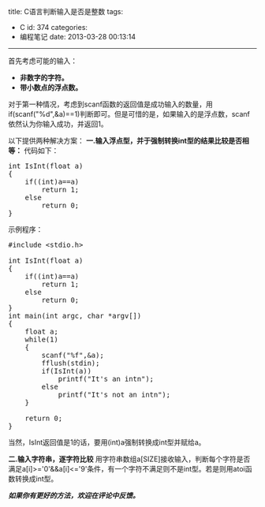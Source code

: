 title: C语言判断输入是否是整数
tags:
  - C
id: 374
categories:
  - 编程笔记
date: 2013-03-28 00:13:14
---

首先考虑可能的输入：

*   **非数字的字符。**
*   **带小数点的浮点数。**
&nbsp;

对于第一种情况，考虑到scanf函数的返回值是成功输入的数量，用if(scanf("%d",&amp;a)==1)判断即可。但是可惜的是，如果输入的是浮点数，scanf依然认为你输入成功，并返回1。

以下提供两种解决方案：
**一.输入浮点型，并于强制转换int型的结果比较是否相等：**
代码如下：
<pre>int IsInt(float a)
{
    if((int)a==a)
        return 1;
    else
        return 0;
}</pre>
示例程序：
<pre class="lang:default decode:true">#include &lt;stdio.h&gt;

int IsInt(float a)
{
    if((int)a==a)
        return 1;
    else
        return 0;
}
int main(int argc, char *argv[])
{
	float a;
	while(1)
	{
		scanf("%f",&amp;a);
		fflush(stdin);
		if(IsInt(a))
            printf("It's an intn");
        else
            printf("It's not an intn");
	}

	return 0;
}</pre>
当然，IsInt返回值是1的话，要用(int)a强制转换成int型并赋给a。

**二.输入字符串，逐字符比较**
用字符串数组a[SIZE]接收输入，判断每个字符是否满足a[i]&gt;='0'&amp;&amp;a[i]&lt;='9'条件，有一个字符不满足则不是int型。若是则用atoi函数转换成int型。

_**如果你有更好的方法，欢迎在评论中反馈。**_

<menu id="userscript-search-by-image" type="context"></menu><menu id="userscript-search-by-image" type="context"></menu><menu id="userscript-search-by-image" type="context"></menu><menu id="userscript-search-by-image" type="context"></menu><menu id="userscript-search-by-image" type="context"></menu><menu id="userscript-search-by-image" type="context"></menu>